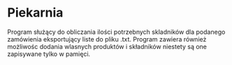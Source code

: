 # Piekarnia
Program służący do obliczania ilości potrzebnych skladników dla podanego zamówienia eksportujący liste do pliku .txt.
Program zawiera również możliwośc dodania wlasnych produktów i składników niestety są one zapisywane tylko w pamięci.
